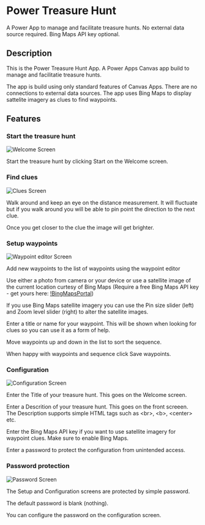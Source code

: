# Power Treasure Hunt

A Power App to manage and facilitate treasure hunts.
No external data source required.
Bing Maps API key optional.

## Description

This is the Power Treasure Hunt App. A Power Apps Canvas app build to manage and facilitatie treasure hunts.

The app is build using only standard features of Canvas Apps. There are no connections to external data sources. The app uses Bing Maps to display sattelite imagery as clues to find waypoints.

## Features

### Start the treasure hunt

![Welcome Screen](Images/Welcome-Screen.PNG)

Start the treasure hunt by clicking Start on the Welcome screen.

### Find clues

![Clues Screen](Images/Clues-Screen.PNG)

Walk around and keep an eye on the distance measurement. It will fluctuate but if you walk around you will be able to pin point the direction to the next clue.

Once you get closer to the clue the image will get brighter.

### Setup waypoints

![Waypoint editor Screen](Images/Waypoint-Editor-Screen.PNG)

Add new waypoints to the list of waypoints using the waypoint editor

Use either a photo from camera or your device or use a satellite image of the current location curtesy of Bing Maps (Require a free Bing Maps API key - get yours here: [!BingMapsPortal](https://www.bingmapsportal.com))

If you use Bing Maps satellite imagery you can use the Pin size slider (left) and Zoom level slider (right) to alter the satellite images.

Enter a title or name for your waypoint. This will be shown when looking for clues so you can use it as a form of help.

Move waypoints up and down in the list to sort the sequence.

When happy with waypoints and sequence click Save waypoints.

### Configuration

![Configuration Screen](Images/Configuration-Screen.PNG)

Enter the Title of your treasure hunt. This goes on the Welcome screen.

Enter a Descrition of your treasure hunt. This goes on the front screeen. The Description supports simple HTML tags such as &lt;br&gt;, &lt;b&gt;, &lt;center&gt; etc.

Enter the Bing Maps API key if you want to use satellite imagery for waypoint clues. Make sure to enable Bing Maps.

Enter a password to protect the configuration from unintended access.

### Password protection

![Password Screen](Images/Password-Screen.PNG)

The Setup and Configuration screens are protected by simple password.

The default password is blank (nothing).

You can configure the password on the configuration screen.

